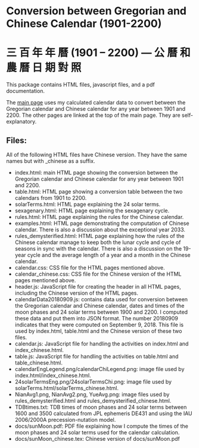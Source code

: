 # Conversion between Gregorian and Chinese Calendar (1901-2200) 
# 三 百 年 年 曆 (1901 – 2200) — 公 曆 和 農 曆 日 期 對 照

This package contains HTML files, javascript files, and a pdf documentation. 

The [main page](https://ytliu0.github.io/ChineseCalendar/) uses my calculated calendar data to convert between the Gregorian calendar and Chinese calendar for any year between 1901 and 2200. The other pages are linked at the top of the main page. They are self-explanatory. 

## Files:

All of the following HTML files have Chinese version. They have the same names but with \_chinese as a suffix.

- index.html: main HTML page showing the conversion between the Gregorian calendar and Chinese calendar for any year between 1901 and 2200. 
- table.html: HTML page showing a conversion table between the two calendars from 1901 to 2200.
- solarTerms.html: HTML page explaining the 24 solar terms.
- sexagenary.html: HTML page explaining the sexagenary cycle.
- rules.html: HTML page explaining the rules for the Chinese calendar.
- examples.html: HTML page demonstrating the computation of Chinese calendar. There is also a discussion about the exceptional year 2033. 
- rules_demysterified.html: HTML page explaining how the rules of the Chinese calendar manage to keep both the lunar cycle and cycle of seasons in sync with the calendar. There is also a discussion on the 19-year cycle and the average length of a year and a month in the Chinese calendar.
- calendar.css: CSS file for the HTML pages mentioned above. 
- calendar_chinese.css: CSS file for the Chinese version of the HTML pages mentioned above.
- header.js: JavaScript file for creating the header in all HTML pages, including the Chinese version of the HTML pages.
- calendarData20180909.js: contains data used for conversion between the Gregorian calendar and Chinese calendar, dates and times of the moon phases and 24 solar terms between 1900 and 2200. I computed these data and put them into JSON format. The number 20180909 indicates that they were computed on September 9, 2018. This file is used by index.html, table.html and the Chinese version of these two files.
- calendar.js: JavaScript file for handling the activities on index.html and index_chinese.html.
- table.js: JavaScript file for handling the activities on table.html and table_chinese.html.
- calendarEngLegend.png/calendarChiLegend.png: image file used by index.html/index_chinese.html.
- 24solarTermsEng.png/24solarTermsChi.png: image file used by solarTerms.html/solarTerms_chinese.html.
- NianAvg1.png, NianAvg2.png, YueAvg.png: image files used by rules_demysterified.html and rules_demysterified_chinese.html.
- TDBtimes.txt: TDB times of moon phases and 24 solar terms between 1600 and 3500 calculated from JPL ephemeris DE431 and using the IAU 2006/2000A precession-nutation model. 
- docs/sunMoon.pdf: PDF file explaining how I compute the times of the moon phases and 24 solar terms used for the calendar calculation. 
- docs/sunMoon_chinese.tex: Chinese version of docs/sunMoon.pdf

